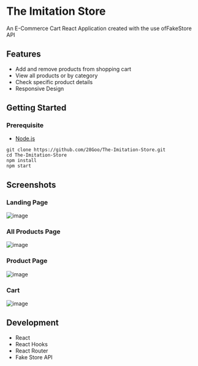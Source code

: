 # The Imitation Store

An E-Commerce Cart React Application created with the use ofFakeStore API

## Features

-   Add and remove products from shopping cart
-   View all products or by category
-   Check specific product details
-   Responsive Design

## Getting Started


### Prerequisite

-   [Node.js](https://nodejs.org/en/)

```
git clone https://github.com/28Goo/The-Imitation-Store.git
cd The-Imitation-Store
npm install
npm start
```

## Screenshots

### Landing Page

![image](https://user-images.githubusercontent.com/77486220/132814378-6a779c31-515e-43c4-b2a5-7eebb637a45e.png)

### All Products Page

![image](https://user-images.githubusercontent.com/77486220/132814437-78b6d7e3-a54a-4a4a-99bb-fc43cab530e6.png)

### Product Page

![image](https://user-images.githubusercontent.com/77486220/132814513-40ec83ff-8005-4472-ae39-4dd34509e2f6.png)

### Cart

![image](https://user-images.githubusercontent.com/77486220/132814591-87ecf413-6009-418d-8e87-64cb64b57ff0.png)


## Development

-   React
-   React Hooks
-   React Router
-   Fake Store API
